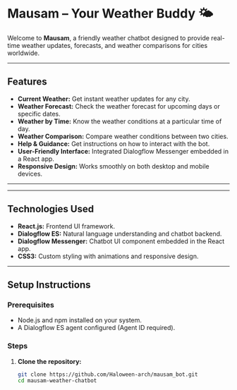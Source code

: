 # Mausam – Your Weather Buddy 🌤️

Welcome to **Mausam**, a friendly weather chatbot designed to provide real-time weather updates, forecasts, and weather comparisons for cities worldwide.

---

## Features

- **Current Weather:** Get instant weather updates for any city.
- **Weather Forecast:** Check the weather forecast for upcoming days or specific dates.
- **Weather by Time:** Know the weather conditions at a particular time of day.
- **Weather Comparison:** Compare weather conditions between two cities.
- **Help & Guidance:** Get instructions on how to interact with the bot.
- **User-Friendly Interface:** Integrated Dialogflow Messenger embedded in a React app.
- **Responsive Design:** Works smoothly on both desktop and mobile devices.

---


---

## Technologies Used

- **React.js:** Frontend UI framework.
- **Dialogflow ES:** Natural language understanding and chatbot backend.
- **Dialogflow Messenger:** Chatbot UI component embedded in the React app.
- **CSS3:** Custom styling with animations and responsive design.

---

## Setup Instructions

### Prerequisites

- Node.js and npm installed on your system.
- A Dialogflow ES agent configured (Agent ID required).

### Steps

1. **Clone the repository:**
   ```bash
   git clone https://github.com/Haloween-arch/mausam_bot.git
   cd mausam-weather-chatbot
